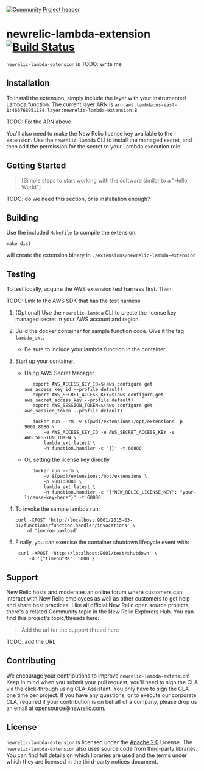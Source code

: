 [![Community Project header](https://github.com/newrelic/opensource-website/raw/master/src/images/categories/Community_Project.png)](https://opensource.newrelic.com/oss-category/#community-project)

# newrelic-lambda-extension [![Build Status][1]][2]

[1]: https://circleci.com/gh/newrelic/newrelic-lambda-extension.svg?style=svg
[2]: https://circleci.com/gh/newrelic/newrelic-lambda-extension

`newrelic-lambda-extension` is TODO: write me


## Installation

To install the extension, simply include the layer with your instrumented Lambda function. The current 
layer ARN is 
`arn:aws:lambda:us-east-1:466768951184:layer:newrelic-lambda-extension:8`

TODO: Fix the ARN above

You'll also need to make the New Relic license key available to the extension. Use the `newrelic-lambda`
CLI to install the managed secret, and then add the permission for the secret to your Lambda execution role.


## Getting Started
>[Simple steps to start working with the software similar to a "Hello World"]

TODO: do we need this section, or is installation enough?

## Building

Use the included `Makefile` to compile the extension. 

    make dist
    
will create the extension binary in `./extensions/newrelic-lambda-extension`

## Testing

To test locally, acquire the AWS extension test harness first. Then:

TODO: Link to the AWS SDK that has the test harness

1. (Optional) Use the `newrelic-lambda` CLI to create the license key managed secret in your AWS account and region.
2. Build the docker container for sample function code. Give it the tag `lambda_ext`.
   - Be sure to include your lambda function in the container.
3. Start up your container.

   - Using AWS Secret Manager
   
            export AWS_ACCESS_KEY_ID=$(aws configure get aws_access_key_id --profile default)
            export AWS_SECRET_ACCESS_KEY=$(aws configure get aws_secret_access_key --profile default)
            export AWS_SESSION_TOKEN=$(aws configure get aws_session_token --profile default)
    
            docker run --rm -v $(pwd)/extensions:/opt/extensions -p 9001:8080 \
                -e AWS_ACCESS_KEY_ID -e AWS_SECRET_ACCESS_KEY -e AWS_SESSION_TOKEN \
                lambda_ext:latest \
                -h function.handler -c '{}' -t 60000

   - Or, setting the license key directly
   
            docker run --rm \
                -v $(pwd)/extensions:/opt/extensions \
                -p 9001:8080 \
                lambda_ext:latest \
                -h function.handler -c '{"NEW_RELIC_LICENSE_KEY": "your-license-key-here"}' -t 60000

4. To invoke the sample lambda run: 
   
       curl -XPOST 'http://localhost:9001/2015-03-31/functions/function.handler/invocations' \
           -d 'invoke-payload'

5. Finally, you can exercise the container shutdown lifecycle event with:

        curl -XPOST 'http://localhost:9001/test/shutdown' \
            -d '{"timeoutMs": 5000 }'

## Support

New Relic hosts and moderates an online forum where customers can interact with New Relic employees as well as other customers to get help and share best practices. Like all official New Relic open source projects, there's a related Community topic in the New Relic Explorers Hub. You can find this project's topic/threads here:

>Add the url for the support thread here

TODO: add the URL

## Contributing
We encourage your contributions to improve `newrelic-lambda-extension`! Keep in mind when you submit your pull request, you'll need to sign the CLA via the click-through using CLA-Assistant. You only have to sign the CLA one time per project.
If you have any questions, or to execute our corporate CLA, required if your contribution is on behalf of a company,  please drop us an email at opensource@newrelic.com.

## License
`newrelic-lambda-extension` is licensed under the [Apache 2.0](http://apache.org/licenses/LICENSE-2.0.txt) License.
The `newrelic-lambda-extension` also uses source code from third-party libraries. You can find full details on which libraries are used and the terms under which they are licensed in the third-party notices document.
